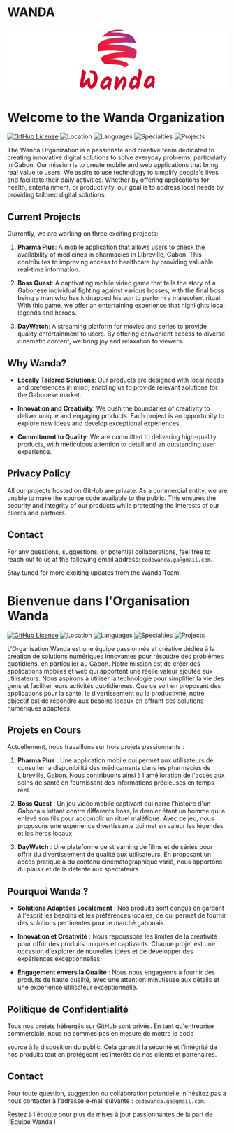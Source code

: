 # WANDA

![Wanda Logo](https://github.com/CodeWanda/.github/blob/672e92ee5690aa435fdace95783c6a02db3c2481/profile/logo.jpg)




# Welcome to the Wanda Organization

[![GitHub License](https://img.shields.io/badge/license-MIT-blue)](LICENSE)
![Location](https://img.shields.io/badge/location-Libreville,%20Gabon-green)
![Languages](https://img.shields.io/badge/language-English-brightgreen)
![Specialties](https://img.shields.io/badge/specialties-Mobile%20Apps%20%7C%20Web%20Apps%20%7C%20APIs-blueviolet)
![Projects](https://img.shields.io/badge/projects-3%20in%20progress-orange)

The Wanda Organization is a passionate and creative team dedicated to creating innovative digital solutions to solve everyday problems, particularly in Gabon. Our mission is to create mobile and web applications that bring real value to users. We aspire to use technology to simplify people's lives and facilitate their daily activities. Whether by offering applications for health, entertainment, or productivity, our goal is to address local needs by providing tailored digital solutions.

## Current Projects

Currently, we are working on three exciting projects:

1. **Pharma Plus**: A mobile application that allows users to check the availability of medicines in pharmacies in Libreville, Gabon. This contributes to improving access to healthcare by providing valuable real-time information.

2. **Boss Quest**: A captivating mobile video game that tells the story of a Gabonese individual fighting against various bosses, with the final boss being a man who has kidnapped his son to perform a malevolent ritual. With this game, we offer an entertaining experience that highlights local legends and heroes.

3. **DayWatch**: A streaming platform for movies and series to provide quality entertainment to users. By offering convenient access to diverse cinematic content, we bring joy and relaxation to viewers.

## Why Wanda?

- **Locally Tailored Solutions**: Our products are designed with local needs and preferences in mind, enabling us to provide relevant solutions for the Gabonese market.

- **Innovation and Creativity**: We push the boundaries of creativity to deliver unique and engaging products. Each project is an opportunity to explore new ideas and develop exceptional experiences.

- **Commitment to Quality**: We are committed to delivering high-quality products, with meticulous attention to detail and an outstanding user experience.

## Privacy Policy

All our projects hosted on GitHub are private. As a commercial entity, we are unable to make the source code available to the public. This ensures the security and integrity of our products while protecting the interests of our clients and partners.

## Contact

For any questions, suggestions, or potential collaborations, feel free to reach out to us at the following email address: `codewanda.ga@gmail.com`.

Stay tuned for more exciting updates from the Wanda Team!





# Bienvenue dans l'Organisation Wanda

[![GitHub License](https://img.shields.io/badge/license-MIT-blue)](LICENSE)
![Location](https://img.shields.io/badge/location-Libreville,%20Gabon-green)
![Languages](https://img.shields.io/badge/langue-Fran%C3%A7ais-brightgreen)
![Specialties](https://img.shields.io/badge/specialties-Applications%20Mobiles%20%7C%20Applications%20Web%20%7C%20APIs-blueviolet)
![Projects](https://img.shields.io/badge/projects-3%20en%20cours-orange)

L'Organisation Wanda est une équipe passionnée et créative dédiée à la création de solutions numériques innovantes pour résoudre des problèmes quotidiens, en particulier au Gabon. Notre mission est de créer des applications mobiles et web qui apportent une réelle valeur ajoutée aux utilisateurs. Nous aspirons à utiliser la technologie pour simplifier la vie des gens et faciliter leurs activités quotidiennes. Que ce soit en proposant des applications pour la santé, le divertissement ou la productivité, notre objectif est de répondre aux besoins locaux en offrant des solutions numériques adaptées.

## Projets en Cours

Actuellement, nous travaillons sur trois projets passionnants :

1. **Pharma Plus** : Une application mobile qui permet aux utilisateurs de consulter la disponibilité des médicaments dans les pharmacies de Libreville, Gabon. Nous contribuons ainsi à l'amélioration de l'accès aux soins de santé en fournissant des informations précieuses en temps réel.

2. **Boss Quest** : Un jeu vidéo mobile captivant qui narre l'histoire d'un Gabonais luttant contre différents boss, le dernier étant un homme qui a enlevé son fils pour accomplir un rituel maléfique. Avec ce jeu, nous proposons une expérience divertissante qui met en valeur les légendes et les héros locaux.

3. **DayWatch** : Une plateforme de streaming de films et de séries pour offrir du divertissement de qualité aux utilisateurs. En proposant un accès pratique à du contenu cinématographique varié, nous apportons du plaisir et de la détente aux spectateurs.

## Pourquoi Wanda ?

- **Solutions Adaptées Localement** : Nos produits sont conçus en gardant à l'esprit les besoins et les préférences locales, ce qui permet de fournir des solutions pertinentes pour le marché gabonais.

- **Innovation et Créativité** : Nous repoussons les limites de la créativité pour offrir des produits uniques et captivants. Chaque projet est une occasion d'explorer de nouvelles idées et de développer des expériences exceptionnelles.

- **Engagement envers la Qualité** : Nous nous engageons à fournir des produits de haute qualité, avec une attention minutieuse aux détails et une expérience utilisateur exceptionnelle.

## Politique de Confidentialité

Tous nos projets hébergés sur GitHub sont privés. En tant qu'entreprise commerciale, nous ne sommes pas en mesure de mettre le code

 source à la disposition du public. Cela garantit la sécurité et l'intégrité de nos produits tout en protégeant les intérêts de nos clients et partenaires.

## Contact

Pour toute question, suggestion ou collaboration potentielle, n'hésitez pas à nous contacter à l'adresse e-mail suivante : `codewanda.ga@gmail.com`.

Restez à l'écoute pour plus de mises à jour passionnantes de la part de l'Équipe Wanda !
